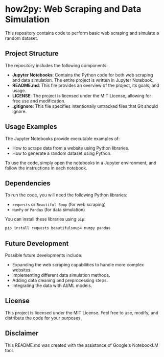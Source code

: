 # **how2py: Web Scraping and Data Simulation**

This repository contains code to perform basic web scraping and simulate a random dataset.

## **Project Structure**

The repository includes the following components:

*   **Jupyter Notebooks**: Contains the Python code for both web scraping and data simulation. The entire project is written in Jupyter Notebook.
*   **README.md**: This file provides an overview of the project, its goals, and usage.
*   **LICENSE**: The project is licensed under the MIT License, allowing for free use and modification.
*   **.gitignore**: This file specifies intentionally untracked files that Git should ignore.

## **Usage Examples**

The Jupyter Notebooks provide executable examples of:

*   How to scrape data from a website using Python libraries.
*   How to generate a random dataset using Python.

To use the code, simply open the notebooks in a Jupyter environment, and follow the instructions in each notebook.

## **Dependencies**

To run the code, you will need the following Python libraries:

*   `requests` or `Beautiful Soup` (for web scraping)
*   `NumPy` or `Pandas` (for data simulation)

You can install these libraries using `pip`:

```bash
pip install requests beautifulsoup4 numpy pandas
```

## **Future Development**

Possible future developments include:

*   Expanding the web scraping capabilities to handle more complex websites.
*   Implementing different data simulation methods.
*   Adding data cleaning and preprocessing steps.
*   Integrating the data with AI/ML models.

## **License**

This project is licensed under the MIT License. Feel free to use, modify, and distribute the code for your purposes.

## **Disclaimer**

This README.md was created with the assistance of Google's NotebookLM tool.
